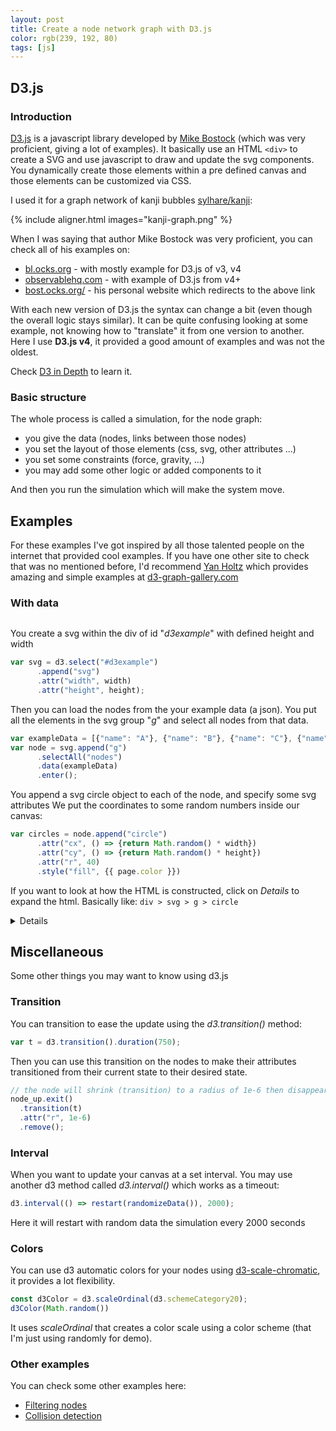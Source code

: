 ```yaml
---
layout: post
title: Create a node network graph with D3.js
color: rgb(239, 192, 80)
tags: [js]
---
```


## D3.js

### Introduction

[D3.js](https://d3js.org/) is a javascript library developed by [Mike Bostock](https://github.com/mbostock) (which was very proficient, giving a lot of examples).
It basically use an HTML `<div>` to create a SVG and use javascript to draw and update the svg components.
You dynamically create those elements within a pre defined canvas and those elements can be customized via CSS.

I used it for a graph network of kanji bubbles [sylhare/kanji](https://sylhare.github.io/kanji/graph/):

{% include aligner.html images="kanji-graph.png" %}

When I was saying that author Mike Bostock was very proficient, you can check all of his examples on:
 - [bl.ocks.org](https://bl.ocks.org/mbostock) - with mostly example for D3.js of v3, v4
 - [observablehq.com](https://observablehq.com/@mbostock) - with example of D3.js from v4+
 - [bost.ocks.org/](https://bost.ocks.org/mike/) - his personal website which redirects to the above link 
 
With each new version of D3.js the syntax can change a bit (even though the overall logic stays similar). 
It can be quite confusing looking at some example, not knowing how to "translate" it from one version to another.
Here I use **D3.js v4**, it provided a good amount of examples and was not the oldest.
 
Check [D3 in Depth](https://www.d3indepth.com/introduction/) to learn it.

### Basic structure

The whole process is called a simulation, for the node graph:
 - you give the data (nodes, links between those nodes)
 - you set the layout of those elements (css, svg, other attributes ...)
 - you set some constraints (force, gravity, ...)
 - you may add some other logic or added components to it
 
And then you run the simulation which will make the system move.

## Examples

For these examples I've got inspired by all those talented people on the internet 
that provided cool examples.
If you have one other site to check that was no mentioned before, I'd recommend [Yan Holtz](https://www.yan-holtz.com/)
which provides amazing and simple examples at [d3-graph-gallery.com](https://www.d3-graph-gallery.com)

<script>
 color = "{{ page.color }}"
</script>

### With data


<div id="d3example" class="center"></div>

You create a svg within the div of id "_d3example_" with defined height and width

```js
var svg = d3.select("#d3example")
      .append("svg")
      .attr("width", width)
      .attr("height", height);
```

Then you can load the nodes from the your example data (a json).
You put all the elements in the svg group "_g_" and select all nodes from that data.

```js
var exampleData = [{"name": "A"}, {"name": "B"}, {"name": "C"}, {"name": "D"}];
var node = svg.append("g")
      .selectAll("nodes")
      .data(exampleData)
      .enter();
```      

You append a svg circle object to each of the node, and specify some svg attributes
We put the coordinates to some random numbers inside our canvas:

```js      
var circles = node.append("circle")
      .attr("cx", () => {return Math.random() * width})
      .attr("cy", () => {return Math.random() * height})
      .attr("r", 40)
      .style("fill", {{ page.color }})
```

If you want to look at how the HTML is constructed, click on _Details_ to expand the html.
Basically like: `div > svg > g > circle`

<details>
{% highlight html %}
<div id="d3example"> 
    <svg width="450" height="450">
        <circle cx="225" cy="225" r="40" style="fill: {{ page.color }}"></circle>
        <circle cx="..." cy="..." r="40" style="fill: {{ page.color }}"></circle>
    </svg>
</div>
{% endhighlight %}
</details>


## Miscellaneous 

Some other things you may want to know using d3.js

### Transition

You can transition to ease the update using the _d3.transition()_ method:

```js
var t = d3.transition().duration(750);
```

Then you can use this transition on the nodes to make their attributes transitioned from their current state 
to their desired state.

```js
// the node will shrink (transition) to a radius of 1e-6 then disappear
node_up.exit()
  .transition(t)
  .attr("r", 1e-6)
  .remove();
```

### Interval

When you want to update your canvas at a set interval.
You may use another d3 method called _d3.interval()_ which works as a timeout:

```js
d3.interval(() => restart(randomizeData()), 2000);
```

Here it will restart with random data the simulation every 2000 seconds

### Colors

You can use d3 automatic colors for your nodes using [d3-scale-chromatic](https://github.com/d3/d3-scale-chromatic), 
it provides a lot flexibility.

```js
const d3Color = d3.scaleOrdinal(d3.schemeCategory20);
d3Color(Math.random())
```            
It uses _scaleOrdinal_ that creates a color scale using a color scheme (that I'm just using randomly for demo).

### Other examples

You can check some other examples here:

- [Filtering nodes](https://bl.ocks.org/denisemauldin/cdd667cbaf7b45d600a634c8ae32fae5)
- [Collision detection](https://bl.ocks.org/mbostock/3231298)


<script src="https://d3js.org/d3.v4.min.js"></script>
<script src="{{ 'assets/js/d3.common.js' | relative_url }}"></script>
<script src="{{ 'assets/js/d3.example.js' | relative_url }}"></script>
<!-- CSS of the tooltip -->
<style>
 .center {
   display: flex;
   justify-content: center;
 }
 
 #inner {
   display: inline-block;
 }
</style>
